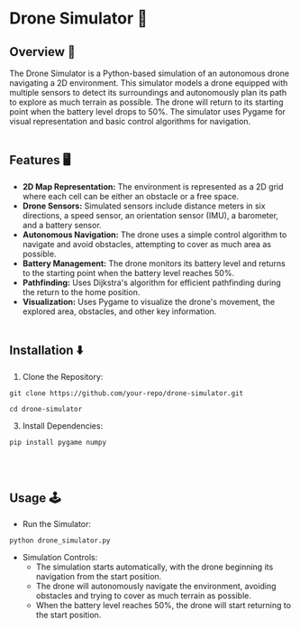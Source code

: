 # Drone Simulator :money_with_wings:
## Overview :pushpin:
The Drone Simulator is a Python-based simulation of an autonomous drone navigating a 2D environment. This simulator models a drone equipped with multiple sensors to detect its surroundings and autonomously plan its path to explore as much terrain as possible. The drone will return to its starting point when the battery level drops to 50%. The simulator uses Pygame for visual representation and basic control algorithms for navigation.
</br></br>

## Features :desktop_computer:
- **2D Map Representation:** The environment is represented as a 2D grid where each cell can be either an obstacle or a free space.
- **Drone Sensors:** Simulated sensors include distance meters in six directions, a speed sensor, an orientation sensor (IMU), a barometer, and a battery sensor.
- **Autonomous Navigation:** The drone uses a simple control algorithm to navigate and avoid obstacles, attempting to cover as much area as possible.
- **Battery Management:** The drone monitors its battery level and returns to the starting point when the battery level reaches 50%.
- **Pathfinding:** Uses Dijkstra's algorithm for efficient pathfinding during the return to the home position.
- **Visualization:** Uses Pygame to visualize the drone's movement, the explored area, obstacles, and other key information.
</br></br>

## Installation :arrow_down:
1. Clone the Repository: </br>

```
git clone https://github.com/your-repo/drone-simulator.git

```

```
cd drone-simulator
```

3. Install Dependencies: </br>

```
pip install pygame numpy
```
</br></br>

## Usage :joystick:
- Run the Simulator:

```
python drone_simulator.py
```

- Simulation Controls:
  - The simulation starts automatically, with the drone beginning its navigation from the start position.
  - The drone will autonomously navigate the environment, avoiding obstacles and trying to cover as much terrain as possible.
  - When the battery level reaches 50%, the drone will start returning to the start position.

</br></br>
